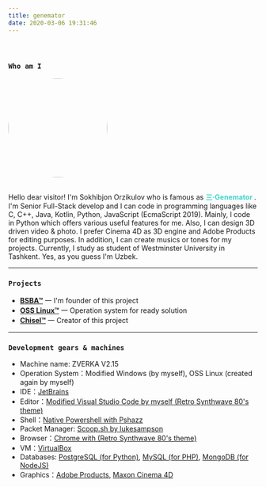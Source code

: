 ```yaml
---
title: genemator
date: 2020-03-06 19:31:46
---
```

<div class="my-links">
  <a class="gradient-text" href="https://github.com/sakhib-orzklv" target="_blank" rel="noopener"><span class=" iconfont icon-github"></span></a>
  <a class="gradient-text" href="https://t.me/geno_ferollo" target="_blank" rel="noopener"><span class=" iconfont icon-qzone"></span></a>
  <a class="gradient-text" href="https://stackoverflow.com/users/12685965/sokhibjon-orzikulov?tab=profile" target="_blank" rel="noopener"><span class=" iconfont icon-stack-overflow"></span></a>
</div>

<style>
  .my-links {display: flex; align-content: flex-start; margin-top: 30px;}
  .my-links a {display: flex; color: #000; padding: 2px 10px;border-bottom:none !important;}
  .my-links a span {font-size: 28px;}
</style>

<h3 id="Who-am-I"><a href="#Who-am-I" class="headerlink" title="Who am I"></a><code>Who am I</code></h3>

<img src="/img/genemator/avatar.jpg" style="height: 200px; width: 200px; border-radius: 50%; margin-bottom: 15px" />

Hello dear visitor! I'm Sokhibjon Orzikulov who is famous as <b style="color: #42d2ca"> **三·Genemator** </b>.
I'm Senior Full-Stack develop and I can code in programming languages like C, C++, Java, Kotlin, Python, JavaScript (EcmaScript 2019).
Mainly, I code in Python which offers various useful features for me. Also, I can design 3D driven video & photo. I prefer
Cinema 4D as 3D engine and Adobe Products for editing purposes. In addition, I can create musics or tones for my projects.
Currently, I study as student of Westminster University in Tashkent. Yes, as you guess I'm Uzbek. 

<hr>

<h3 id="Projects"><a href="#Projects" class="headerlink" title="Who am I"></a><code>Projects</code></h3>

- [**BSBA™**](https://bsba.uz) 一 I'm founder of this project
- [**OSS Linux™**](#) 一 Operation system for ready solution
- [**Chisel™**](https://chisel.uz) 一 Creator of this project

<hr>

<h3 id="Gears"><a href="#Gears" class="headerlink" title="Who am I"></a><code>Development gears & machines</code></h3>

+ Machine name: ZVERKA V2.15
+ Operation System：Modified Windows (by myself), OSS Linux (created again by myself)
+ IDE：[JetBrains](https://www.jetbrains.com/)
+ Editor：[Modified Visual Studio Code by myself (Retro Synthwave 80's theme)](https://code.visualstudio.com/)
+ Shell：[Native Powershell with Pshazz](https://github.com/lukesampson/pshazz)
+ Packet Manager: [Scoop.sh by lukesampson](https://github.com/lukesampson/scoop/wiki)
+ Browser：[Chrome with (Retro Synthwave 80's theme)](https://www.google.com/chrome/browser/desktop/index.html)
+ VM：[VirtualBox](https://www.virtualbox.org/)
+ Databases: [PostgreSQL (for Python)](https://github.com/lukesampson/scoop), [MySQL (for PHP)](https://github.com/lukesampson/scoop), [MongoDB (for NodeJS)](https://github.com/lukesampson/scoop)
+ Graphics：[Adobe Products](https://www.adobe.com/products/catalog.html), [Maxon Cinema 4D](https://www.maxon.net/en-us/products/cinema-4d/overview/)